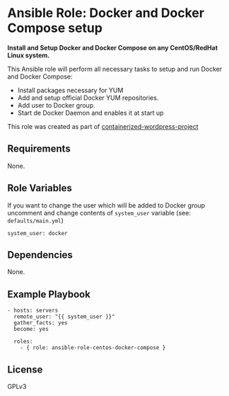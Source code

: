Ansible Role: Docker and Docker Compose setup
=========

**Install and Setup Docker and Docker Compose on any CentOS/RedHat Linux system.**

This Ansible role will perform all necessary tasks to setup and run Docker and Docker Compose:

  * Install packages necessary for YUM
  * Add and setup official Docker YUM repositories.
  * Add user to Docker group.
  * Start de Docker Daemon and enables it at start up
  
This role was created as part of [containerized-wordpress-project](https://github.com/AdnanHodzic/containerized-wordpress-project)

Requirements
------------

None.

Role Variables
--------------

If you want to change the user which will be added to Docker group
uncomment and change contents of `system_user` variable (see: `defaults/main.yml`)

```
system_user: docker
```

Dependencies
------------

None.

Example Playbook
----------------

```
- hosts: servers
  remote_user: "{{ system_user }}"
  gather_facts: yes
  become: yes

  roles:
    - { role: ansible-role-centos-docker-compose }
```

License
-------

GPLv3
